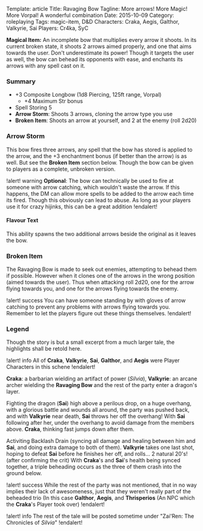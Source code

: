 Template: article
Title: Ravaging Bow
Tagline: More arrows! More Magic! More Vorpal! A wonderful combination
Date: 2015-10-09
Category: roleplaying
Tags: magic-item, D&D
Characters: Craka, Aegis, Galthor, Valkyrie, Sai
Players: Cr4ka, SyC



**Magical Item:** An incomplete bow that multiplies every arrow it shoots. In its current broken state, it shoots 2 arrows aimed properly, and one that aims towards the user.
Don't underestimate its power! Though it targets the user as well, the bow can behead its opponents with ease, and enchants its arrows with any spell cast on it.


### Summary

 * +3 Composite Longbow (1d8 Piercing, 125ft range, Vorpal)
    * +4 Maximum Str bonus
 * Spell Storing 5
 * **Arrow Storm**: Shoots 3 arrows, cloning the arrow type you use
 * **Broken Item**: Shoots an arrow at yourself, and 2 at the enemy (roll 2d20)


### Arrow Storm

This bow fires three arrows, any spell that the bow has stored is applied to the arrow, and the +3 enchantment bonus (if better than the arrow) is as well. But see the **Broken Item** section below. Though the bow can be given to players as a complete, unbroken version.

!alert! warning
    **Optional**: The bow can technically be used to fire at someone with arrow catching, which wouldn't waste the arrow. If this happens, the DM can allow more spells to be added to the arrow each time its fired. Though this obviously can lead to abuse. As long as your players use it for crazy hijinks, this can be a great addition
!endalert!

#### Flavour Text

This ability spawns the two additional arrows beside the original as it leaves the bow.

### Broken Item

The Ravaging Bow is made to seek out enemies, attempting to behead them if possible. However when it clones one of the arrows in the wrong position (aimed towards the user). Thus when attacking roll 2d20, one for the arrow flying towards you, and one for the arrows flying towards the enemy.

!alert! success
    You can have someone standing by with gloves of arrow catching to prevent any problems with arrows flying towards you. Remember to let the players figure out these things themselves.
!endalert!


### Legend

Though the story is but a small excerpt from a much larger tale, the highlights shall be retold here.

!alert! info
    All of **Craka**, **Valkyrie**, **Sai**, **Galthor**, and **Aegis** were Player Characters in this schene
!endalert!

**Craka**: a barbarian wielding an artifact of power (*Silvia*), **Valkyrie**: an arcane archer wielding the **Ravaging Bow** and the rest of the party enter a dragon's layer.

Fighting the dragon (**Sai**) high above a perilous drop, on a huge overhang, with a glorious battle and wounds all around, the party was pushed back, and with **Valkyrie** near death, **Sai** throws her off the overhang! With **Sai** following after her, under the overhang to avoid damage from the members above. **Craka**, thinking fast jumps down after them.

Activiting Backlash Drain (syncing all damage and healing between him and **Sai**, and doing extra damage to both of them). **Valkyrie** takes one last shot, hoping to defeat **Sai** before he finishes her off, and rolls... 2 natural 20's! (after confirming the crit) With **Craka**'s and **Sai**'s health being synced together, a triple beheading occurs as the three of them crash into the ground below.

!alert! success
    While the rest of the party was not mentioned, that in no way implies their lack of awesomeness, just that they weren't really part of the beheaded trio (In this case **Galthor**, **Aegis**, and **Thrisperios** (An NPC which the **Craka**'s Player took over)
!endalert!

!alert! info
    The rest of the tale will be posted sometime under "Zai'Ren: The Chronicles of *Silvia*"
!endalert!




